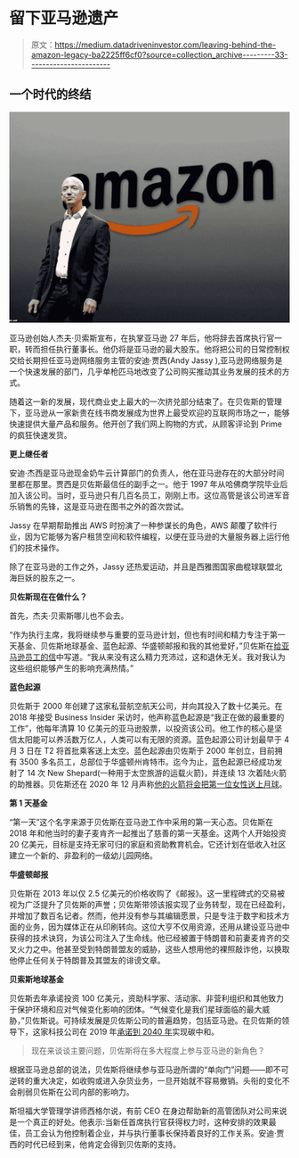 # 留下亚马逊遗产

> 原文：<https://medium.datadriveninvestor.com/leaving-behind-the-amazon-legacy-ba2225ff6cf0?source=collection_archive---------33----------------------->

## 一个时代的终结

![](img/e65c5335b49adbea3c324175e422fa18.png)

亚马逊创始人杰夫·贝索斯宣布，在执掌亚马逊 27 年后，他将辞去首席执行官一职，转而担任执行董事长。他仍将是亚马逊的最大股东。他将把公司的日常控制权交给长期担任亚马逊网络服务主管的安迪·贾西(Andy Jassy ),亚马逊网络服务是一个快速发展的部门，几乎单枪匹马地改变了公司购买推动其业务发展的技术的方式。

随着这一新的发展，现代商业史上最大的一次挤兑部分结束了。在贝佐斯的管理下，亚马逊从一家新贵在线书商发展成为世界上最受欢迎的互联网市场之一，能够快速提供大量产品和服务。他开创了我们网上购物的方式，从顾客评论到 Prime 的疯狂快速发货。

**更上继任者**

安迪·杰西是亚马逊现金奶牛云计算部门的负责人，他在亚马逊存在的大部分时间里都在那里。贾西是贝佐斯最信任的副手之一。他于 1997 年从哈佛商学院毕业后加入该公司。当时，亚马逊只有几百名员工，刚刚上市。这位高管是该公司进军音乐销售的先锋，这是亚马逊在图书之外的首次尝试。

Jassy 在早期帮助推出 AWS 时扮演了一种参谋长的角色，AWS 颠覆了软件行业，因为它能够为客户租赁空间和软件编程，以便在亚马逊的大量服务器上运行他们的技术操作。

除了在亚马逊的工作之外，Jassy 还热爱运动，并且是西雅图国家曲棍球联盟北海巨妖的股东之一。

**贝佐斯现在在做什么？**

首先，杰夫·贝索斯哪儿也不会去。

“作为执行主席，我将继续参与重要的亚马逊计划，但也有时间和精力专注于第一天基金、贝佐斯地球基金、蓝色起源、华盛顿邮报和我的其他爱好，”贝佐斯在[给亚马逊员工的信](https://www.cnbc.com/2021/02/02/jeff-bezos-to-step-down-as-amazon-ceo-andy-jassy-to-take-over-in-q3.html)中写道。“我从来没有这么精力充沛过，这和退休无关。我对我认为这些组织能够产生的影响充满热情。”

**蓝色起源**

贝佐斯于 2000 年创建了这家私营航空航天公司，并向其投入了数十亿美元。在 2018 年接受 Business Insider 采访时，他声称蓝色起源是“我正在做的最重要的工作”，他每年清算 10 亿美元的亚马逊股票，以投资该公司。他工作的核心是坚信太阳能可以养活数万亿人，人类可以有无限的资源。蓝色起源公司计划最早于 4 月 3 日在 T2 将首批乘客送上太空。蓝色起源由贝佐斯于 2000 年创立，目前拥有 3500 多名员工，总部位于华盛顿州肯特市。迄今为止，蓝色起源已经成功发射了 14 次 New Shepard(一种用于太空旅游的运载火箭)，并连续 13 次着陆火箭的助推器。贝佐斯还在 2020 年 12 月声称[他的火箭将会把第一位女性送上月球](https://www.businessinsider.com/jeff-bezos-blue-origin-be-7-rocket-engine-test-artemis-2020-12)。

**第 1 天基金**

“第一天”这个名字来源于贝佐斯在亚马逊工作中采用的第一天心态。贝佐斯在 2018 年和他当时的妻子麦肯齐一起推出了慈善的第一天基金。这两个人开始投资 20 亿美元，目标是支持无家可归的家庭和资助教育机会。它还计划在低收入社区建立一个新的、非盈利的一级幼儿园网络。

**华盛顿邮报**

贝佐斯在 2013 年以仅 2.5 亿美元的价格收购了《邮报》。这一里程碑式的交易被视为广泛提升了贝佐斯的声誉；贝佐斯带领该报实现了业务转型，现在已经盈利，并增加了数百名记者。然而，他并没有参与其编辑愿景，只是专注于数字和技术方面的业务，因为媒体正在从印刷转向。这位大亨不仅用资源，还用从建设亚马逊中获得的技术诀窍，为该公司注入了生命线。他已经被置于特朗普和前妻麦肯齐的交叉火力之中。他甚至受到特朗普盟友的威胁，这些人想用他的裸照敲诈他，以换取他停止任何关于特朗普及其盟友的诽谤文章。

**贝索斯地球基金**

贝佐斯去年承诺投资 100 亿美元，资助科学家、活动家、非营利组织和其他致力于保护环境和应对气候变化影响的团体。“气候变化是我们星球面临的最大威胁，”贝佐斯说。可持续发展是贝佐斯公司的普遍趋势，包括亚马逊。在贝佐斯的领导下，这家科技公司在 2019 年[承诺到 2040 年](https://www.businessinsider.com/jeff-bezos-amazon-climate-change-pledge-2019-9)实现碳中和。

> 现在来谈谈主要问题，贝佐斯将在多大程度上参与亚马逊的新角色？

根据亚马逊总部的说法，贝佐斯将继续参与亚马逊所谓的“单向门”问题——即不可逆转的重大决定，如收购或进入杂货业务，一旦开始就不容易撤销。头衔的变化不会削弱贝佐斯在公司内部的影响力。

斯坦福大学管理学讲师西格尔说，有前 CEO 在身边帮助新的高管团队对公司来说是一个真正的好处。他表示:当新任首席执行官获得权力时，这种安排的效果最佳，员工会认为他控制着企业，并与执行董事长保持着良好的工作关系。安迪·贾西的时代已经到来，他肯定会得到贝佐斯的支持。